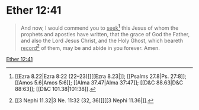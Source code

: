 # Ether 12:41

> And now, I would commend you to <u>seek</u>[^a] this Jesus of whom the prophets and apostles have written, that the grace of God the Father, and also the Lord Jesus Christ, and the Holy Ghost, which beareth <u>record</u>[^b] of them, may be and abide in you forever. Amen.

[Ether 12:41](https://www.churchofjesuschrist.org/study/scriptures/bofm/ether/12?lang=eng&id=p41#p41)


[^a]: [[Ezra 8.22|Ezra 8:22 (22–23)]][[Ezra 8.23|]]; [[Psalms 27.8|Ps. 27:8]]; [[Amos 5.6|Amos 5:6]]; [[Alma 37.47|Alma 37:47]]; [[D&C 88.63|D&C 88:63]]; [[D&C 101.38|101:38]].  
[^b]: [[3 Nephi 11.32|3 Ne. 11:32 (32, 36)]][[3 Nephi 11.36|]].  
